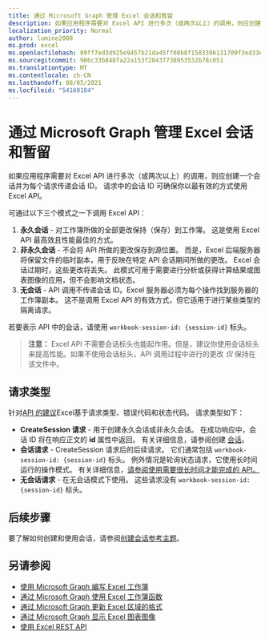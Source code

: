 ```yaml
---
title: 通过 Microsoft Graph 管理 Excel 会话和暂留
description: 如果应用程序需要对 Excel API 进行多次（或两次以上）的调用，则应创建一个会话并为每个请求传递会话 ID。 请求中的会话 ID 可确保你以最有效的方式使用 Excel API。
localization_priority: Normal
author: lumine2008
ms.prod: excel
ms.openlocfilehash: 89ff7ed3d925e9457b21da45ff08b8f1583386131709f3ed33e65f91ac402f6a
ms.sourcegitcommit: 986c33b848fa22a153f28437738953532b78c051
ms.translationtype: MT
ms.contentlocale: zh-CN
ms.lasthandoff: 08/05/2021
ms.locfileid: "54169184"
---
```

# <a name="manage-sessions-and-persistence-in-excel-with-microsoft-graph"></a>通过 Microsoft Graph 管理 Excel 会话和暂留

如果应用程序需要对 Excel API 进行多次（或两次以上）的调用，则应创建一个会话并为每个请求传递会话 ID。 请求中的会话 ID 可确保你以最有效的方式使用 Excel API。

可通过以下三个模式之一下调用 Excel API：

1. **永久会话** - 对工作簿所做的全部更改保持（保存）到工作簿。 这是使用 Excel API 最高效且性能最佳的方式。
2. **非永久会话** - 不会将 API 所做的更改保存到源位置。 而是，Excel 后端服务器将保留文件的临时副本，用于反映在特定 API 会话期间所做的更改。 Excel 会话过期时，这些更改将丢失。 此模式可用于需要进行分析或获得计算结果或图表图像的应用，但不会影响文档状态。
3. **无会话** - API 调用不传递会话 ID。Excel 服务器必须为每个操作找到服务器的工作簿副本。 这不是调用 Excel API 的有效方式，但它适用于进行某些类型的隔离请求。

若要表示 API 中的会话，请使用 `workbook-session-id: {session-id}` 标头。

>**注意：** Excel API 不需要会话标头也能起作用。但是，建议你使用会话标头来提高性能。如果不使用会话标头，API 调用过程中进行的更改 _仅_ 保持在该文件中。  

## <a name="request-types"></a>请求类型
针对[API 的建议](workbook-error-handling.md)Excel基于请求类型、错误代码和状态代码。 请求类型如下：

- **CreateSession 请求** - 用于创建永久会话或非永久会话。 在成功响应中，会话 ID 将在响应正文的 **id** 属性中返回。 有关详细信息，请参阅创建 [会话](/graph/api/workbook-createsession?view=graph-rest-1.0)。
- **会话请求** - CreateSession 请求后的后续请求。 它们通常包括 `workbook-session-id: {session-id}` 标头。 例外情况是轮询状态请求，它使用长时间运行的操作模式。 有关详细信息，[请参阅使用需要很长时间才能完成的 API。](./workbook-best-practice.md#working-with-apis-that-take-a-long-time-to-complete)
- **无会话请求** - 在无会话模式下使用。 这些请求没有 `workbook-session-id: {session-id}` 标头。  

## <a name="next-steps"></a>后续步骤
要了解如何创建和使用会话，请参阅[创建会话参考主题](/graph/api/workbook-createsession?view=graph-rest-1.0)。

## <a name="see-also"></a>另请参阅
* [使用 Microsoft Graph 编写 Excel 工作簿](excel-write-to-workbook.md)
* [通过 Microsoft Graph 使用 Excel 工作簿函数](excel-use-functions.md)
* [通过 Microsoft Graph 更新 Excel 区域的格式](excel-update-range-format.md)
* [通过 Microsoft Graph 显示 Excel 图表图像](excel-display-chart-image.md)
* [使用 Excel REST API](/graph/api/resources/excel?view=graph-rest-1.0)